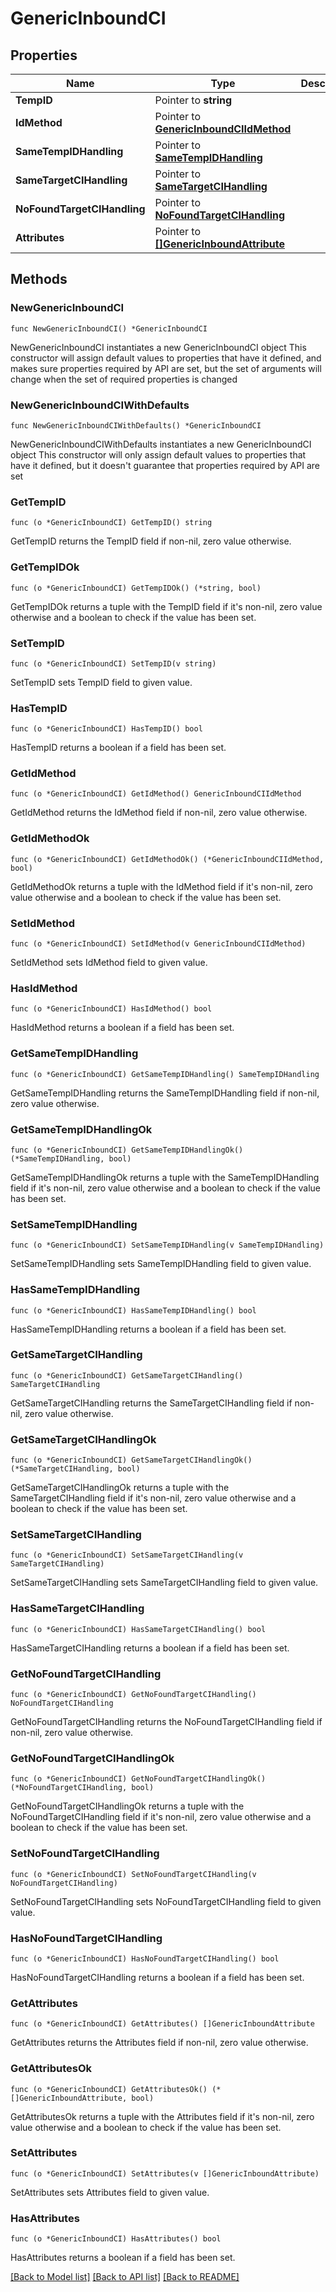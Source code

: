 # GenericInboundCI

## Properties

Name | Type | Description | Notes
------------ | ------------- | ------------- | -------------
**TempID** | Pointer to **string** |  | [optional] 
**IdMethod** | Pointer to [**GenericInboundCIIdMethod**](GenericInboundCIIdMethod.md) |  | [optional] 
**SameTempIDHandling** | Pointer to [**SameTempIDHandling**](SameTempIDHandling.md) |  | [optional] 
**SameTargetCIHandling** | Pointer to [**SameTargetCIHandling**](SameTargetCIHandling.md) |  | [optional] 
**NoFoundTargetCIHandling** | Pointer to [**NoFoundTargetCIHandling**](NoFoundTargetCIHandling.md) |  | [optional] 
**Attributes** | Pointer to [**[]GenericInboundAttribute**](GenericInboundAttribute.md) |  | [optional] 

## Methods

### NewGenericInboundCI

`func NewGenericInboundCI() *GenericInboundCI`

NewGenericInboundCI instantiates a new GenericInboundCI object
This constructor will assign default values to properties that have it defined,
and makes sure properties required by API are set, but the set of arguments
will change when the set of required properties is changed

### NewGenericInboundCIWithDefaults

`func NewGenericInboundCIWithDefaults() *GenericInboundCI`

NewGenericInboundCIWithDefaults instantiates a new GenericInboundCI object
This constructor will only assign default values to properties that have it defined,
but it doesn't guarantee that properties required by API are set

### GetTempID

`func (o *GenericInboundCI) GetTempID() string`

GetTempID returns the TempID field if non-nil, zero value otherwise.

### GetTempIDOk

`func (o *GenericInboundCI) GetTempIDOk() (*string, bool)`

GetTempIDOk returns a tuple with the TempID field if it's non-nil, zero value otherwise
and a boolean to check if the value has been set.

### SetTempID

`func (o *GenericInboundCI) SetTempID(v string)`

SetTempID sets TempID field to given value.

### HasTempID

`func (o *GenericInboundCI) HasTempID() bool`

HasTempID returns a boolean if a field has been set.

### GetIdMethod

`func (o *GenericInboundCI) GetIdMethod() GenericInboundCIIdMethod`

GetIdMethod returns the IdMethod field if non-nil, zero value otherwise.

### GetIdMethodOk

`func (o *GenericInboundCI) GetIdMethodOk() (*GenericInboundCIIdMethod, bool)`

GetIdMethodOk returns a tuple with the IdMethod field if it's non-nil, zero value otherwise
and a boolean to check if the value has been set.

### SetIdMethod

`func (o *GenericInboundCI) SetIdMethod(v GenericInboundCIIdMethod)`

SetIdMethod sets IdMethod field to given value.

### HasIdMethod

`func (o *GenericInboundCI) HasIdMethod() bool`

HasIdMethod returns a boolean if a field has been set.

### GetSameTempIDHandling

`func (o *GenericInboundCI) GetSameTempIDHandling() SameTempIDHandling`

GetSameTempIDHandling returns the SameTempIDHandling field if non-nil, zero value otherwise.

### GetSameTempIDHandlingOk

`func (o *GenericInboundCI) GetSameTempIDHandlingOk() (*SameTempIDHandling, bool)`

GetSameTempIDHandlingOk returns a tuple with the SameTempIDHandling field if it's non-nil, zero value otherwise
and a boolean to check if the value has been set.

### SetSameTempIDHandling

`func (o *GenericInboundCI) SetSameTempIDHandling(v SameTempIDHandling)`

SetSameTempIDHandling sets SameTempIDHandling field to given value.

### HasSameTempIDHandling

`func (o *GenericInboundCI) HasSameTempIDHandling() bool`

HasSameTempIDHandling returns a boolean if a field has been set.

### GetSameTargetCIHandling

`func (o *GenericInboundCI) GetSameTargetCIHandling() SameTargetCIHandling`

GetSameTargetCIHandling returns the SameTargetCIHandling field if non-nil, zero value otherwise.

### GetSameTargetCIHandlingOk

`func (o *GenericInboundCI) GetSameTargetCIHandlingOk() (*SameTargetCIHandling, bool)`

GetSameTargetCIHandlingOk returns a tuple with the SameTargetCIHandling field if it's non-nil, zero value otherwise
and a boolean to check if the value has been set.

### SetSameTargetCIHandling

`func (o *GenericInboundCI) SetSameTargetCIHandling(v SameTargetCIHandling)`

SetSameTargetCIHandling sets SameTargetCIHandling field to given value.

### HasSameTargetCIHandling

`func (o *GenericInboundCI) HasSameTargetCIHandling() bool`

HasSameTargetCIHandling returns a boolean if a field has been set.

### GetNoFoundTargetCIHandling

`func (o *GenericInboundCI) GetNoFoundTargetCIHandling() NoFoundTargetCIHandling`

GetNoFoundTargetCIHandling returns the NoFoundTargetCIHandling field if non-nil, zero value otherwise.

### GetNoFoundTargetCIHandlingOk

`func (o *GenericInboundCI) GetNoFoundTargetCIHandlingOk() (*NoFoundTargetCIHandling, bool)`

GetNoFoundTargetCIHandlingOk returns a tuple with the NoFoundTargetCIHandling field if it's non-nil, zero value otherwise
and a boolean to check if the value has been set.

### SetNoFoundTargetCIHandling

`func (o *GenericInboundCI) SetNoFoundTargetCIHandling(v NoFoundTargetCIHandling)`

SetNoFoundTargetCIHandling sets NoFoundTargetCIHandling field to given value.

### HasNoFoundTargetCIHandling

`func (o *GenericInboundCI) HasNoFoundTargetCIHandling() bool`

HasNoFoundTargetCIHandling returns a boolean if a field has been set.

### GetAttributes

`func (o *GenericInboundCI) GetAttributes() []GenericInboundAttribute`

GetAttributes returns the Attributes field if non-nil, zero value otherwise.

### GetAttributesOk

`func (o *GenericInboundCI) GetAttributesOk() (*[]GenericInboundAttribute, bool)`

GetAttributesOk returns a tuple with the Attributes field if it's non-nil, zero value otherwise
and a boolean to check if the value has been set.

### SetAttributes

`func (o *GenericInboundCI) SetAttributes(v []GenericInboundAttribute)`

SetAttributes sets Attributes field to given value.

### HasAttributes

`func (o *GenericInboundCI) HasAttributes() bool`

HasAttributes returns a boolean if a field has been set.


[[Back to Model list]](../README.md#documentation-for-models) [[Back to API list]](../README.md#documentation-for-api-endpoints) [[Back to README]](../README.md)


